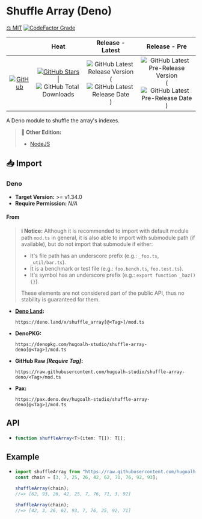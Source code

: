 # Shuffle Array (Deno)

[⚖️ MIT](./LICENSE.md)
[![CodeFactor Grade](https://img.shields.io/codefactor/grade/github/hugoalh-studio/shuffle-array-deno?label=Grade&logo=codefactor&logoColor=ffffff&style=flat-square "CodeFactor Grade")](https://www.codefactor.io/repository/github/hugoalh-studio/shuffle-array-deno)

|  | **Heat** | **Release - Latest** | **Release - Pre** |
|:-:|:-:|:-:|:-:|
| [![GitHub](https://img.shields.io/badge/GitHub-181717?logo=github&logoColor=ffffff&style=flat-square "GitHub")](https://github.com/hugoalh-studio/shuffle-array-deno) | [![GitHub Stars](https://img.shields.io/github/stars/hugoalh-studio/shuffle-array-deno?label=&logoColor=ffffff&style=flat-square "GitHub Stars")](https://github.com/hugoalh-studio/shuffle-array-deno/stargazers) \| ![GitHub Total Downloads](https://img.shields.io/github/downloads/hugoalh-studio/shuffle-array-deno/total?label=&style=flat-square "GitHub Total Downloads") | ![GitHub Latest Release Version](https://img.shields.io/github/release/hugoalh-studio/shuffle-array-deno?sort=semver&label=&style=flat-square "GitHub Latest Release Version") (![GitHub Latest Release Date](https://img.shields.io/github/release-date/hugoalh-studio/shuffle-array-deno?label=&style=flat-square "GitHub Latest Release Date")) | ![GitHub Latest Pre-Release Version](https://img.shields.io/github/release/hugoalh-studio/shuffle-array-deno?include_prereleases&sort=semver&label=&style=flat-square "GitHub Latest Pre-Release Version") (![GitHub Latest Pre-Release Date](https://img.shields.io/github/release-date-pre/hugoalh-studio/shuffle-array-deno?label=&style=flat-square "GitHub Latest Pre-Release Date")) |

A Deno module to shuffle the array's indexes.

> **🔗 Other Edition:**
>
> - [NodeJS](https://github.com/hugoalh-studio/shuffle-array-nodejs)

## 📥 Import

### Deno

- **Target Version:** >= v1.34.0
- **Require Permission:** *N/A*

#### From

> **ℹ️ Notice:** Although it is recommended to import with default module path `mod.ts` in general, it is also able to import with submodule path (if available), but do not import that submodule if either:
>
> - It's file path has an underscore prefix (e.g.: `_foo.ts`, `_util/bar.ts`).
> - It is a benchmark or test file (e.g.: `foo.bench.ts`, `foo.test.ts`).
> - It's symbol has an underscore prefix (e.g.: `export function _baz() {}`).
>
> These elements are not considered part of the public API, thus no stability is guaranteed for them.

- **[Deno Land](https://deno.land/x/shuffle_array):**
  ```
  https://deno.land/x/shuffle_array[@<Tag>]/mod.ts
  ```
- **DenoPKG:**
  ```
  https://denopkg.com/hugoalh-studio/shuffle-array-deno[@<Tag>]/mod.ts
  ```
- **GitHub Raw *\[Require Tag\]*:**
  ```
  https://raw.githubusercontent.com/hugoalh-studio/shuffle-array-deno/<Tag>/mod.ts
  ```
- **Pax:**
  ```
  https://pax.deno.dev/hugoalh-studio/shuffle-array-deno[@<Tag>]/mod.ts
  ```

## API

- ```ts
  function shuffleArray<T>(item: T[]): T[];
  ```

## Example

- ```ts
  import shuffleArray from "https://raw.githubusercontent.com/hugoalh-studio/shuffle-array-deno/main/mod.ts";
  const chain = [3, 7, 25, 26, 42, 62, 71, 76, 92, 93];
  
  shuffleArray(chain);
  //=> [62, 93, 26, 42, 25, 7, 76, 71, 3, 92]
  
  shuffleArray(chain);
  //=> [42, 3, 26, 62, 93, 7, 76, 25, 92, 71]
  ```

